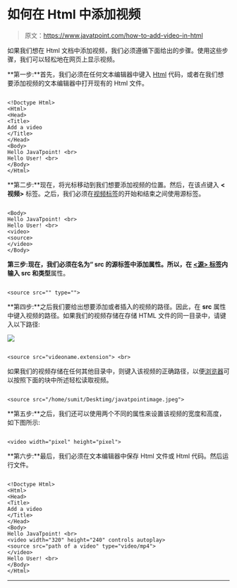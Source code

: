 # 如何在 Html 中添加视频

> 原文：<https://www.javatpoint.com/how-to-add-video-in-html>

如果我们想在 Html 文档中添加视频，我们必须遵循下面给出的步骤。使用这些步骤，我们可以轻松地在网页上显示视频。

**第一步:**首先，我们必须在任何文本编辑器中键入 [Html](https://www.javatpoint.com/html-tutorial) 代码，或者在我们想要添加视频的文本编辑器中打开现有的 Html 文件。

```

<!Doctype Html>
<Html>   
<Head>    
<Title>   
Add a video
</Title>
</Head>
<Body>
Hello JavaTpoint! <br>
Hello User! <br> 
</Body>
</Html>

```

**第二步:**现在，将光标移动到我们想要添加视频的位置。然后，在该点键入 **<视频>** 标签。之后，我们必须在[视频标签](https://www.javatpoint.com/html-video)的开始和结束之间使用源标签。

```

<Body>
Hello JavaTpoint! <br>
Hello User! <br> 
<video>
<source>
</video>
</Body>

```

**第三步:**现在，我们必须在名为“ **src** 的源标签中添加属性。所以，在 [**<源>** 标签](https://www.javatpoint.com/html-source-tag)内输入 **src** 和**类型**属性。

```

<source src="" type="">

```

**第四步:**之后我们要给出想要添加或者插入的视频的路径。因此，在 **src** 属性中键入视频的路径。如果我们的视频存储在存储 HTML 文件的同一目录中，请键入以下路径:

<img src = " video name . extension ">

```

<source src="videoname.extension"> <br>

```

如果我们的视频存储在任何其他目录中，则键入该视频的正确路径，以便[浏览器](https://www.javatpoint.com/browsers)可以按照下面的块中所述轻松读取视频。

```

<source src="/home/sumit/Desktimg/javatpointimage.jpeg"> 

```

**第五步:**之后，我们还可以使用两个不同的属性来设置该视频的宽度和高度，如下图所示:

```

<video width="pixel" height="pixel">

```

**第六步:**最后，我们必须在文本编辑器中保存 Html 文件或 Html 代码。然后运行文件。

```

<!Doctype Html>
<Html>   
<Head>    
<Title>   
Add a video
</Title>
</Head>
<Body>
Hello JavaTpoint! <br>
<video width="320" height="240" controls autoplay>
<source src="path of a video" type="video/mp4">
</video>
Hello User! <br> 
</Body>
</Html>

```

* * *